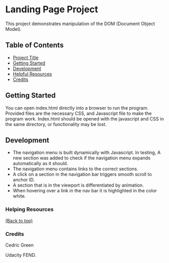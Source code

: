 # Landing Page Project

This project demonstrates manipulation of the DOM (Document Object Model).

## Table of Contents

- [Project Title](#landing-page-project)
- [Getting Started](#getting-started)
- [Development](#development)
- [Helpful Resources](#helping-resources)
- [Credits](#credits)

## Getting Started

You can open index.html directly into a browser to run the program. Provided files are the necessary CSS, and Javascript file to make the program work. Index.html should be opened with the javascript and CSS in the same directory, or functionality may be lost.

## Development

- The navigation menu is built dynamically with Javascript. In testing, A new section was added to check if the navigation menu expands automatically as it should.
- The navigation menu contains links to the correct sections.
- A click on a section in the navigation bar triggers smooth scroll to anchor ID.
- A section that is in the viewport is differentiated by animation.
- When hovering over a link in the nav bar it is highlighted in the color white.

### Helping Resources

[(Back to top)](#table-of-contents)

### Credits

Cedric Green

Udacity FEND.

